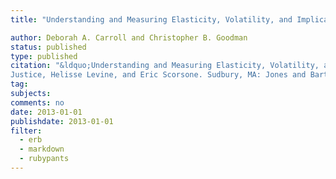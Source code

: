 ```yaml
---
title: "Understanding and Measuring Elasticity, Volatility, and Implications for Local Government Fiscal Health"

author: Deborah A. Carroll and Christopher B. Goodman
status: published
type: published
citation: "&ldquo;Understanding and Measuring Elasticity, Volatility, and Implications for Local Government Fiscal Health&rdquo; <em>Handbook of Local Government Fiscal Health</em>, edited by Jonathan B.
Justice, Helisse Levine, and Eric Scorsone. Sudbury, MA: Jones and Bartlett, Inc."
tag:
subjects:
comments: no
date: 2013-01-01
publishdate: 2013-01-01
filter:
  - erb
  - markdown
  - rubypants
---
```

